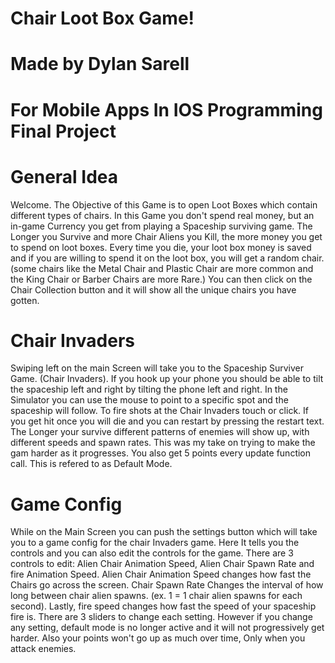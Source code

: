 # Chair Loot Box Game!
# Made by Dylan Sarell
# For Mobile Apps In IOS Programming Final Project

# General Idea
Welcome. The Objective of this Game is to open Loot Boxes which contain different types of chairs. In this Game you don't spend real money, but an in-game Currency you get from playing a Spaceship surviving game. The Longer you Survive and more Chair Aliens you Kill, the more money you get to spend on loot boxes. Every time you die, your loot box money is saved and if you are willing to spend it on the loot box, you will get a random chair. (some chairs like the Metal Chair and Plastic Chair are more common and the King Chair or Barber Chairs are more Rare.) You can then click on the Chair Collection button and it will show all the unique chairs you have gotten. 

# Chair Invaders
Swiping left on the main Screen will take you to the Spaceship Surviver Game. (Chair Invaders). If you hook up your phone you should be able to tilt the spaceship left and right by tilting the phone left and right. In the Simulator you can use the mouse to point to a specific spot and the spaceship will follow. To fire shots at the Chair Invaders touch or click. If you get hit once you will die and you can restart by pressing the restart text. The Longer your survive different patterns of enemies will show up, with different speeds and spawn rates. This was my take on trying to make the gam harder as it progresses. You also get 5 points every update function call. This is refered to as Default Mode.

# Game Config
While on the Main Screen you can push the settings button which will take you to a game config for the chair Invaders game. Here It tells you the controls and you can also edit the controls for the game. There are 3 controls to edit: Alien Chair Animation Speed, Alien Chair Spawn Rate and fire Animation Speed. Alien Chair Animation Speed changes how fast the Chairs go across the screen. Chair Spawn Rate Changes the interval of how long between chair alien spawns. (ex. 1 = 1 chair alien spawns for each second). Lastly, fire speed changes how fast the speed of your spaceship fire is. There are 3 sliders to change each setting. However if you change any setting, default mode is no longer active and it will not progressively get harder. Also your points won't go up as much over time, Only when you attack enemies. 
